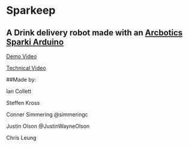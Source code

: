 # Sparkeep

## A Drink delivery robot made with an <a href="http://arcbotics.com/products/sparki/" target="_blank"> Arcbotics Sparki Arduino </a>

<a href="https://www.youtube.com/watch?v=Ji4wO4jkBkY" target="_blank"> Demo Video </a>

<a href="https://www.youtube.com/watch?v=QY3JmonrqIw" target="_blank"> Technical Video </a>

##Made by:

Ian Collett

Steffen Kross

Conner Simmering @simmeringc

Justin Olson @JustinWayneOlson

Chris Leung


